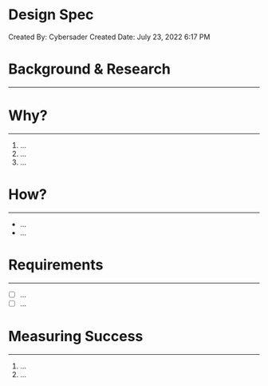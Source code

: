 # Design Spec

Created By: Cybersader
Created Date: July 23, 2022 6:17 PM

# Background & Research

---

# Why?

---

1. ...
2. ...
3. ...

# How?

---

- ...
- ...

# Requirements

---

- [ ]  ...
- [ ]  ...

# Measuring Success

---

1. ...
2. ...